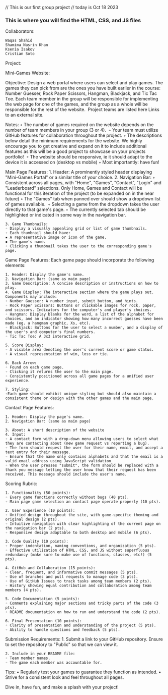 // This is our first group project
// today is Oct 18 2023
### This is where you will find the HTML, CSS, and JS files

Collaborators:

    Waqas Shahid
    Shamima Nasrin Khan
    Ksenia Isakov
    Cristian Soto

Project:

Mini-Games Website:

Objective:
Design a web portal where users can select and play games. The games they can pick from are the ones you have built earlier in the course: Number Guesser, Rock Paper Scissors, Hangman, Blackjack, and Tic Tac Toe. Each team member in the group will be responsible for implementing the web page for one of the games, and the group as a whole will be responsible for the rest of the website. 
Project teams are listed here
Links to an external site.

Notes:
	◦ The number of games required on the website depends on the number of team members in your group (3 or 4). 
	◦ Your team must utilize GitHub features for collaboration throughout the project.
	◦ The descriptions below detail the minimum requirements for the website. We highly encourage you to get creative and expand on it to include additional features as this will be a good project to showcase on your projects portfolio! 
	◦ The website should be responsive, ie it should adapt to the device it is accessed on (desktop vs mobile)
	◦ Most importantly: have fun!

Main Page Features:
	1. Header: A prominently styled header displaying "Mini-Games Portal" or a similar title of your choice.
	2. Navigation Bar:
	◦ Consistent across all pages, with "Home", "Games", "Contact", "Login" and "Leaderboard" selections. Only Home, Games and Contact will be functional for this iteration of the project (to be expanded on in the near future)
	◦ The "Games" tab when panned over should show a dropdown list of games available. 
	◦ Selecting a game from the dropdown takes the user directly to that game's page.
	◦ The currently selected tab should be highlighted or indicated in some way in the navigation bar.

	3. Game Thumbnails:
	◦ Display a visually appealing grid or list of game thumbnails.
	◦ Each thumbnail should have:
	▪ A representative image or icon of the game.
	▪ The game's name.
	◦ Clicking a thumbnail takes the user to the corresponding game's page.

Game Page Features:
Each game page should incorporate the following elements:

	1. Header: Display the game's name.
	2. Navigation Bar: (same as main page) 
	3. Game Description: A concise description or instructions on how to play.
	4. Game Display: The interactive section where the game plays out. Components may include:
	◦ Number Guesser: A number input, submit button, and hints.
	◦ Rock Paper Scissors: Buttons or clickable images for rock, paper, and scissors. Indicators for the computer's and player's choices.
	◦ Hangman: Display blanks for the word, a list of the alphabet for choices, and an indicator showing how many incorrect guesses have been made (eg. a hangman graphic, Xs, etc).
	◦ Blackjack: Buttons for the user to select a number, and a display of the user's and computer's final numbers.
	◦ Tic Tac Toe: A 3x3 interactive grid.

	5. Score Display:
	◦ A visible area denoting the user's current score or game status.
	◦ A visual representation of win, loss or tie.

	6. Back Arrow:
	◦ Found on each game page.
	◦ Clicking it returns the user to the main page.
 	◦ Consistently positioned across all game pages for a unified user experience.

	7. Styling:
	◦Each game should exhibit unique styling but should also maintain a consistent theme or design with the other games and the main page.

Contact Page Features:

	1. Header: Display the page's name.
	2. Navigation Bar: (same as main page) 

	3. About: A short description of the website
	4. Input:
	◦ A contact form with a drop-down menu allowing users to select what they are contacting about (new game request vs reporting a bug).
	◦ The form should request the user for their name, email, and accept a text entry for their message.
	◦ Ensure that the name only contains alphabets and that the email is a valid email address using JavaScript validation
	◦ When the user presses "submit", the form should be replaced with a thank you message letting the user know that their request has been received. This message should include the user's name.

Scoring Rubric:

	1. Functionality (50 points):
	◦ Every game functions correctly without bugs (40 pts).
	◦ Main page game selection an contact page operate properly (10 pts).

	2. User Experience (10 points):
	◦ Unified design throughout the site, with game-specific theming and original design (2 pts).
	◦ Intuitive navigation with clear highlighting of the current page on the navigation bar (2 pts).
	◦ Responsive design adaptable to both desktop and mobile (6 pts).

	3. Code Quality (10 points):
	◦ Proper indentation, naming conventions, and organization (5 pts).
	◦ Effective utilization of HTML, CSS, and JS without superfluous redundancy (make sure to make use of functions, classes, etc!) (5 pts).

	4. GitHub and Collaboration (15 points):
	◦ Clear, frequent, and informative commit messages (5 pts).
	◦ Use of branches and pull requests to manage code (3 pts).
	◦ Use of GitHub Issues to track tasks among team members (2 pts). 
	◦ History showing equal contribution and collaboration among team members (4 pts).

	5. Code Documentation (5 points):
	◦ Comments explaining major sections and tricky parts of the code (3 pts).
	◦ README documentation on how to run and understand the code (2 pts).

	6. Final Presentation (10 points):
	◦ Clarity of presentation and understanding of the project (5 pts).
	◦ Ability to handle questions and feedback (5 pts).

Submission Requirements:
	1. Submit a link to your GitHub repository. Ensure to set the repository to "Public" so that we can view it.

	2. Include in your README file:
	◦ Team member names.
	◦ The game each member was accountable for.

Tips:
	• Regularly test your games to guarantee they function as intended.
	• Strive for a consistent look and feel throughout all pages.

Dive in, have fun, and make a splash with your project!